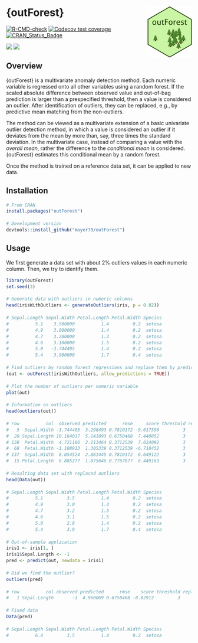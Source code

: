 # {outForest} <a href='https://github.com/mayer79/outForest'><img src='man/figures/logo.png' align="right" height="139" /></a>

<!-- badges: start -->

[![R-CMD-check](https://github.com/mayer79/outForest/actions/workflows/R-CMD-check.yaml/badge.svg)](https://github.com/mayer79/outForest/actions/workflows/R-CMD-check.yaml)
[![Codecov test coverage](https://codecov.io/gh/mayer79/outForest/graph/badge.svg)](https://app.codecov.io/gh/mayer79/outForest?branch=main)
[![CRAN_Status_Badge](https://www.r-pkg.org/badges/version//outForest)](https://cran.r-project.org/package=/outForest)

[![](https://cranlogs.r-pkg.org/badges/outForest)](https://cran.r-project.org/package=outForest) 
[![](https://cranlogs.r-pkg.org/badges/grand-total/outForest?color=orange)](https://cran.r-project.org/package=outForest)

<!-- badges: end -->

## Overview

{outForest} is a multivariate anomaly detection method. Each numeric variable is regressed onto all other variables using a random forest. If the scaled absolute difference between observed value and out-of-bag prediction is larger than a prespecified threshold, then a value is considered an outlier. After identification of outliers, they can be replaced, e.g., by predictive mean matching from the non-outliers.

The method can be viewed as a multivariate extension of a basic univariate outlier detection method, in which a value is considered an outlier if it deviates from the mean by more than, say, three times the standard deviation. In the multivariate case, instead of comparing a value with the *overall mean*, rather the difference to the *conditional mean* is considered. {outForest} estimates this conditional mean by a random forest.

Once the method is trained on a reference data set, it can be applied to new data.

## Installation

```r
# From CRAN
install.packages("outForest")

# Development version
devtools::install_github("mayer79/outForest")
```

## Usage

We first generate a data set with about 2% outliers values in each numeric column. Then, we try to identify them.

``` r
library(outForest)
set.seed(3)

# Generate data with outliers in numeric columns
head(irisWithOutliers <- generateOutliers(iris, p = 0.02))

# Sepal.Length Sepal.Width Petal.Length Petal.Width Species
#          5.1    3.500000          1.4         0.2  setosa
#          4.9    3.000000          1.4         0.2  setosa
#          4.7    3.200000          1.3         0.2  setosa
#          4.6    3.100000          1.5         0.2  setosa
#          5.0   -3.744405          1.4         0.2  setosa
#          5.4    3.900000          1.7         0.4  setosa
 
# Find outliers by random forest regressions and replace them by predictive mean matching
(out <- outForest(irisWithOutliers, allow_predictions = TRUE))

# Plot the number of outliers per numeric variable
plot(out)

# Information on outliers
head(outliers(out))

# row          col  observed predicted      rmse     score threshold replacement
#   5  Sepal.Width -3.744405  3.298493 0.7810172 -9.017596         3         2.8
#  20 Sepal.Length 10.164017  5.141093 0.6750468  7.440852         3         5.4
# 138  Petal.Width  4.721186  2.113464 0.3712539  7.024092         3         2.1
#  68  Petal.Width -1.188913  1.305339 0.3712539 -6.718452         3         1.2
# 137  Sepal.Width  8.054524  2.861445 0.7810172  6.649122         3         2.9
#  15 Petal.Length  6.885277  1.875646 0.7767877  6.449163         3         1.3

# Resulting data set with replaced outliers
head(Data(out))

# Sepal.Length Sepal.Width Petal.Length Petal.Width Species
#          5.1         3.5          1.4         0.2  setosa
#          4.9         3.0          1.4         0.2  setosa
#          4.7         3.2          1.3         0.2  setosa
#          4.6         3.1          1.5         0.2  setosa
#          5.0         2.8          1.4         0.2  setosa
#          5.4         3.9          1.7         0.4  setosa

# Out-of-sample application
iris1 <- iris[1, ]
iris1$Sepal.Length <- -1
pred <- predict(out, newdata = iris1)

# Did we find the outlier?
outliers(pred)

# row          col observed predicted      rmse    score threshold replacement
#   1 Sepal.Length       -1  4.960069 0.6750468 -8.82912         3         6.4

# Fixed data
Data(pred)

# Sepal.Length Sepal.Width Petal.Length Petal.Width Species
#          6.4         3.5          1.4         0.2  setosa
```

